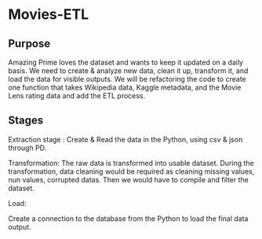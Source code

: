 # Movies-ETL


## Purpose

Amazing Prime loves the dataset and wants to keep it updated on a daily basis.
We need to create & analyze new data, clean it up, transform it, and load the data for visible outputs. We will be refactoring the code to create one function that takes Wikipedia data, Kaggle metadata, and the Movie Lens rating data and add the ETL process.

## Stages

Extraction stage :
Create & Read the data in the Python, using csv & json through PD.

Transformation:
The raw data is transformed into usable dataset. During the transformation, data cleaning would be required as cleaning missing values, nun values, corrupted datas. Then we would have to compile and filter the dataset.

Load:

Create a connection to the database from the Python to load the final data output. 

